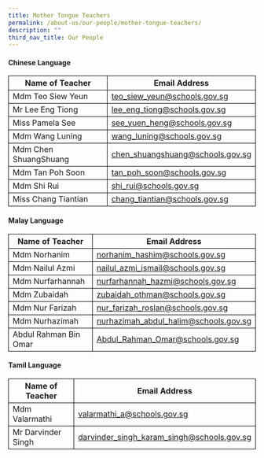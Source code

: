 ```yaml
---
title: Mother Tongue Teachers
permalink: /about-us/our-people/mother-tongue-teachers/
description: ""
third_nav_title: Our People
---
```

#### Chinese Language

<table>
	<thead>
		<tr>
      <th style="border:1px solid black;">Name of Teacher</th>
			<th style="border:1px solid black;">Email Address</th>
		</tr>
	</thead>
	<tbody>
		<tr>
      <td style="border:1px solid black;">Mdm Teo Siew Yeun</td>
			<td style="border:1px solid black;"><a href="teo_siew_yeun@schools.gov.sg">teo_siew_yeun@schools.gov.sg</a></td>
		</tr>
		<tr>
      <td style="border:1px solid black;">Mr Lee Eng Tiong</td>
			<td style="border:1px solid black;"><a href="lee_eng_tiong@schools.gov.sg">lee_eng_tiong@schools.gov.sg</a></td>
		</tr>
		<tr>
      <td style="border:1px solid black;">Miss Pamela See</td>
			<td style="border:1px solid black;"><a href="see_yuen_heng@schools.gov.sg">see_yuen_heng@schools.gov.sg</a></td>
		</tr>
		<tr>
      <td style="border:1px solid black;">Mdm Wang Luning</td>
			<td style="border:1px solid black;"><a href="wang_luning@schools.gov.sg">wang_luning@schools.gov.sg</a></td>
		</tr>
		<tr>
      <td style="border:1px solid black;">Mdm Chen ShuangShuang</td>
			<td style="border:1px solid black;"><a href="chen_shuangshuang@schools.gov.sg">chen_shuangshuang@schools.gov.sg</a></td>
		</tr>
		<tr>
       <td style="border:1px solid black;">Mdm Tan Poh Soon</td>
			<td style="border:1px solid black;"><a href="tan_poh_soon@schools.gov.sg">tan_poh_soon@schools.gov.sg</a></td>
		</tr>
		<tr>
      <td style="border:1px solid black;">Mdm Shi Rui</td>
			<td style="border:1px solid black;"><a href="shi_rui@schools.gov.sg">shi_rui@schools.gov.sg</a></td>
		</tr>
		<tr>
      <td style="border:1px solid black;">Miss Chang Tiantian</td>
			<td style="border:1px solid black;"><a href="chang_tiantian@schools.gov.sg">chang_tiantian@schools.gov.sg</a></td>
		</tr>
	</tbody>
</table>

#### Malay Language

<table>
	<thead>
		<tr>
      <th style="border:1px solid black;">Name of Teacher</th>
			<th style="border:1px solid black;">Email Address</th>
		</tr>
	</thead>
<tbody>
		<tr>
      <td style="border:1px solid black;">Mdm Norhanim</td>
			<td style="border:1px solid black;"><a href="norhanim_hashim@schools.gov.sg">norhanim_hashim@schools.gov.sg</a></td>
		</tr>
		<tr>
      <td style="border:1px solid black;">Mdm Nailul Azmi</td>
			<td style="border:1px solid black;"><a href="nailul_azmi_ismail@schools.gov.sg">nailul_azmi_ismail@schools.gov.sg</a></td>
		</tr>
		<tr>
      <td style="border:1px solid black;">Mdm Nurfarhannah</td>
			<td style="border:1px solid black;"><a href="nurfarhannah_hazmi@schools.gov.sg">nurfarhannah_hazmi@schools.gov.sg</a></td>
		</tr>
		<tr>
      <td style="border:1px solid black;">Mdm Zubaidah</td>
			<td style="border:1px solid black;"><a href="zubaidah_othman@schools.gov.sg">zubaidah_othman@schools.gov.sg</a></td>
		</tr>
		<tr>
      <td style="border:1px solid black;">Mdm Nur Farizah</td>
			<td style="border:1px solid black;"><a href="nur_farizah_roslan@schools.gov.sg">nur_farizah_roslan@schools.gov.sg</a></td>
		</tr>
		<tr>
      <td style="border:1px solid black;">Mdm Nurhazimah</td>
			<td style="border:1px solid black;"><a href="nurhazimah_abdul_halim@schools.gov.sg">nurhazimah_abdul_halim@schools.gov.sg</a></td>
		</tr>
	<tr><td style="border:1px solid black;">Abdul Rahman Bin Omar</td>
			<td style="border:1px solid black;"><a href="Abdul_Rahman_Omar@schools.gov.sg">Abdul_Rahman_Omar@schools.gov.sg
</a></td>
		</tr>
</tbody>
</table>

#### Tamil Language

<table>
	<thead>
		<tr>
      <th style="border:1px solid black;">Name of Teacher</th>
			<th style="border:1px solid black;">Email Address</th>
		</tr>
	</thead>
<tbody>
		<tr>
      <td style="border:1px solid black;">Mdm Valarmathi</td>
			<td style="border:1px solid black;"><a href="valarmathi_a@schools.gov.sg">valarmathi_a@schools.gov.sg</a></td>
		</tr>
		<tr>
      <td style="border:1px solid black;">Mr Darvinder Singh</td>
			<td style="border:1px solid black;"><a href="darvinder_singh_karam_singh@schools.gov.sg">darvinder_singh_karam_singh@schools.gov.sg</a></td></tr>
</tbody>
</table>